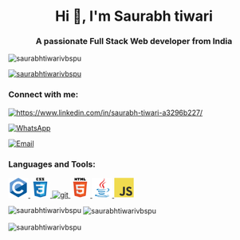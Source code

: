 <h1 align="center">Hi 👋, I'm Saurabh tiwari</h1>
<h3 align="center">A passionate Full Stack Web developer from India</h3>

<p align="left"> <img src="https://komarev.com/ghpvc/?username=saurabhtiwarivbspu&label=Profile%20views&color=0e75b6&style=flat" alt="saurabhtiwarivbspu" /> </p>

<p align="left"> <a href="https://github.com/ryo-ma/github-profile-trophy"><img src="https://github-profile-trophy.vercel.app/?username=saurabhtiwarivbspu" alt="saurabhtiwarivbspu" /></a> </p>

<h3 align="left">Connect with me:</h3>
<p align="left">
<a href="https://linkedin.com/in/https://www.linkedin.com/in/saurabh-tiwari-a3296b227/" target="blank"><img align="center" src="https://raw.githubusercontent.com/rahuldkjain/github-profile-readme-generator/master/src/images/icons/Social/linked-in-alt.svg" alt="https://www.linkedin.com/in/saurabh-tiwari-a3296b227/" height="30" width="40" /></a>
</p>
<p align="left">
<a href="https://wa.me/918948905711" target="_blank">
  <img src="https://img.icons8.com/color/48/000000/whatsapp--v1.png" alt="WhatsApp" height="30" width="40" />
</a>
  </p>
  <p align="left">
<a href="mailto:stw284702@gmail.com" target="_blank">
  <img src="https://img.icons8.com/color/48/000000/gmail.png" alt="Email" height="30" width="40" />
</a>
</p>

<h3 align="left">Languages and Tools:</h3>
<p align="left"> <a href="https://www.cprogramming.com/" target="_blank" rel="noreferrer"> <img src="https://raw.githubusercontent.com/devicons/devicon/master/icons/c/c-original.svg" alt="c" width="40" height="40"/> </a> <a href="https://www.w3schools.com/css/" target="_blank" rel="noreferrer"> <img src="https://raw.githubusercontent.com/devicons/devicon/master/icons/css3/css3-original-wordmark.svg" alt="css3" width="40" height="40"/> </a> <a href="https://git-scm.com/" target="_blank" rel="noreferrer"> <img src="https://www.vectorlogo.zone/logos/git-scm/git-scm-icon.svg" alt="git" width="40" height="40"/> </a> <a href="https://www.w3.org/html/" target="_blank" rel="noreferrer"> <img src="https://raw.githubusercontent.com/devicons/devicon/master/icons/html5/html5-original-wordmark.svg" alt="html5" width="40" height="40"/> </a> <a href="https://www.java.com" target="_blank" rel="noreferrer"> <img src="https://raw.githubusercontent.com/devicons/devicon/master/icons/java/java-original.svg" alt="java" width="40" height="40"/> </a> <a href="https://developer.mozilla.org/en-US/docs/Web/JavaScript" target="_blank" rel="noreferrer"> <img src="https://raw.githubusercontent.com/devicons/devicon/master/icons/javascript/javascript-original.svg" alt="javascript" width="40" height="40"/> </a> </p>

<p><img align="left" src="https://github-readme-stats.vercel.app/api/top-langs?username=saurabhtiwarivbspu&show_icons=true&locale=en&layout=compact" alt="saurabhtiwarivbspu" /></p>

<p>&nbsp;<img align="center" src="https://github-readme-stats.vercel.app/api?username=saurabhtiwarivbspu&show_icons=true&locale=en" alt="saurabhtiwarivbspu" /></p>

<p><img align="center" src="https://github-readme-streak-stats.herokuapp.com/?user=saurabhtiwarivbspu&" alt="saurabhtiwarivbspu" /></p>
